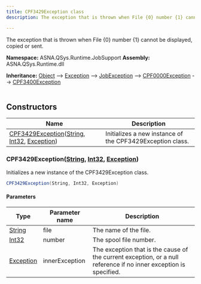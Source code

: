 ```yaml
---
title: CPF3429Exception class
description: The exception that is thrown when File {0} number {1} cannot be displayed, copied or sent.

---
```


The exception that is thrown when File {0} number {1} cannot be displayed, copied or sent.

**Namespace:** ASNA.QSys.Runtime.JobSupport
**Assembly:** ASNA.QSys.Runtime.dll

**Inheritance:** [Object](https://docs.microsoft.com/en-us/dotnet/api/system.object) --> [Exception](https://docs.microsoft.com/en-us/dotnet/api/system.exception) --> [JobException](/reference/runtime/qsys-runtime-job-support/job-exception.html) --> [CPF0000Exception](/reference/runtime/qsys-runtime-job-support/cpf-exceptions/cpf0000-exception.html) --> [CPF3400Exception](/reference/runtime/qsys-runtime-job-support/cpf-exceptions/cpf3400-exception.html)
<br>
<br>

## Constructors

| Name | Description |
| --- | --- |
| [CPF3429Exception](#cpf3429exceptionstring-int32-exception)([String](https://docs.microsoft.com/en-us/dotnet/api/system.string), [Int32](https://docs.microsoft.com/en-us/dotnet/api/system.int32), [Exception](https://docs.microsoft.com/en-us/dotnet/api/system.exception)) | Initializes a new instance of the CPF3429Exception class.

### CPF3429Exception([String](https://docs.microsoft.com/en-us/dotnet/api/system.string), [Int32](https://docs.microsoft.com/en-us/dotnet/api/system.int32), [Exception](https://docs.microsoft.com/en-us/dotnet/api/system.exception))

Initializes a new instance of the CPF3429Exception class.

```cs
CPF3429Exception(String, Int32, Exception)
```

#### Parameters

| Type | Parameter name | Description
| --- | --- | ---
| [String](https://docs.microsoft.com/en-us/dotnet/api/system.string) | file | The name of the file.
| [Int32](https://docs.microsoft.com/en-us/dotnet/api/system.int32) | number | The spool file number.
| [Exception](https://docs.microsoft.com/en-us/dotnet/api/system.exception) | innerException | The exception that is the cause of the current exception, or a null reference if no inner exception is specified.

